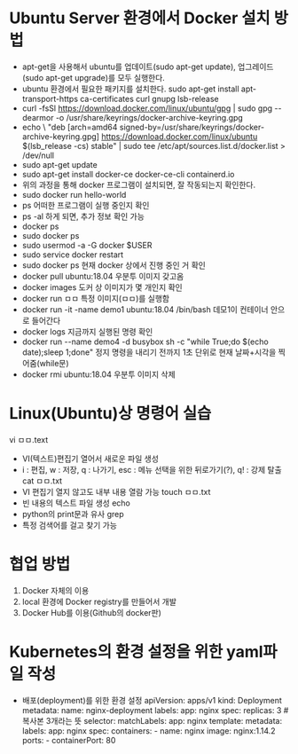 # Ubuntu Server 환경에서 Docker 설치 방법
- apt-get을 사용해서 ubuntu를 업데이트(sudo apt-get update), 업그레이드(sudo apt-get upgrade)를 모두 실행한다.
- ubuntu 환경에서 필요한 패키지를 설치한다.
    sudo apt-get install
         apt-transport-https
         ca-certificates
         curl
         gnupg
         lsb-release
- curl -fsSl https://download.docker.com/linux/ubuntu/gpg | sudo gpg --dearmor -o /usr/share/keyrings/docker-archive-keyring.gpg
- echo \ "deb [arch=amd64 signed-by=/usr/share/keyrings/docker-archive-keyring.gpg] https://download.docker.com/linux/ubuntu \
  $(lsb_release -cs) stable" | sudo tee /etc/apt/sources.list.d/docker.list > /dev/null
- sudo apt-get update
- sudo apt-get install docker-ce docker-ce-cli containerd.io
- 위의 과정을 통해 docker 프로그램이 설치되면, 잘 작동되는지 확인한다.
- sudo docker run hello-world
- ps 어떠한 프로그램이 실행 중인지 확인
- ps -al  하게 되면, 추가 정보 확인 가능
- docker ps
- sudo docker ps
- sudo usermod -a -G docker $USER
- sudo service docker restart
- sudo docker ps 현재 docker 상에서 진행 중인 거 확인
- docker pull ubuntu:18.04 우분투 이미지 갖고옴
- docker images 도커 상 이미지가 몇 개인지 확인
- docker run ㅁㅁ 특정 이미지(ㅁㅁ)를 실행함
- docker run -it -name demo1 ubuntu:18.04 /bin/bash 데모1이 컨테이너 안으로 들어간다
- docker logs 지금까지 실행된 명령 확인
- docker run --name demo4 -d busybox sh -c "while True;do $(echo date);sleep 1;done" 정지 명령을 내리기 전까지 1초 단위로 현재 날짜+시각을 찍어줌(while문)
- docker rmi ubuntu:18.04 우분투 이미지 삭제


# Linux(Ubuntu)상 명령어 실습
vi ㅁㅁ.text
- VI(텍스트)편집기 열어서 새로운 파일 생성
- i : 편집, w : 저장, q : 나가기, esc : 메뉴 선택을 위한 뒤로가기(?), q! : 강제 탈출
cat ㅁㅁ.txt
- VI 편집기 열지 않고도 내부 내용 열람 가능
touch ㅁㅁ.txt
- 빈 내용의 텍스트 파일 생성
echo
- python의 print문과 유사
grep
- 특정 검색어를 걸고 찾기 가능


# 협업 방법
1. Docker 자체의 이용
2. local 환경에 Docker registry를 만들어서 개발
3. Docker Hub를 이용(Github의 docker판)


# Kubernetes의 환경 설정을 위한 yaml파일 작성
- 배포(deployment)를 위한 환경 설정 
apiVersion: apps/v1
kind: Deployment
metadata:
  name: nginx-deployment
  labels:
    app: nginx
spec:
  replicas: 3 # 복사본 3개라는 뜻
  selector:
    matchLabels:
      app: nginx
  template:
    metadata:
      labels:
        app: nginx
    spec:
      containers:
      - name: nginx
        image: nginx:1.14.2
        ports:
        - containerPort: 80
